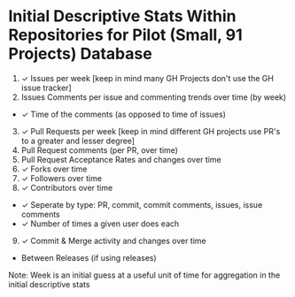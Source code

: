 # Initial Descriptive Stats Within Repositories for Pilot (Small, 91 Projects) Database

1. ✓  Issues per week [keep in mind many GH Projects don't use the GH issue tracker]
2. Issues Comments per issue and commenting trends over time (by week)
  - ✓ Time of the comments (as opposed to time of issues)
3. ✓ Pull Requests per week [keep in mind different GH projects use PR's to a greater and lesser degree]
4. Pull Request comments (per PR, over time) 
5. Pull Request Acceptance Rates and changes over time
6. ✓ Forks over time
7. ✓ Followers over time
8. ✓ Contributors over time
  - ✓ Seperate by type: PR, commit, commit comments, issues, issue comments
  - ✓ Number of times a given user does each
9. ✓ Commit & Merge activity and changes over time
  - Between Releases (if using releases)

Note: Week is an initial guess at a useful unit of time for aggregation in the initial descriptive stats
